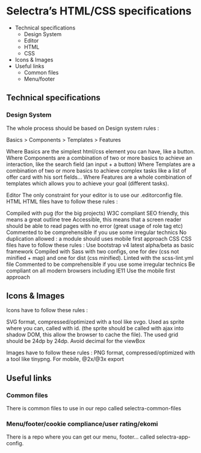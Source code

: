 # Selectra’s HTML/CSS specifications


* Technical specifications
  * Design System
  * Editor
  * HTML
  * CSS
* Icons & Images
* Useful links
  * Common files
  * Menu/footer




## Technical specifications

### Design System

  The whole process should be based on Design system rules :

Basics > Components >  Templates > Features

Where Basics are the simplest html/css element you can have, like a button.
Where Components are a combination of two or more basics to achieve an interaction, like the search field (an input + a button)
Where Templates are a combination of two or more basics to achieve complex tasks like a list of offer card with his sort fields…
Where Features are a whole combination of templates which allows you to achieve your goal (different tasks).

Editor
The only constraint for your editor is to use our .editorconfig file.
HTML
HTML files have to follow these rules :

Compiled with pug (for the big projects)
W3C compliant
SEO friendly, this means a great outline tree
Accessible, this means that a screen reader should be able to read pages with no error (great usage of role tag etc)
Commented to be comprehensible if you use some irregular technics
No duplication allowed : a module should uses mobile first approach
CSS
CSS files have to follow these rules :
Use bootstrap v4 latest alpha/beta as basic framework
Compiled with Sass with two configs, one for dev (css not minified + map) and one for dist (css minified).
Linted with the scss-lint.yml file
Commented to be comprehensible if you use some irregular technics
Be compliant on all modern browsers including IE11
Use the mobile first approach

## Icons & Images

Icons have to follow these rules :

SVG format, compressed/optimized with a tool like svgo.
Used as sprite where you can, called with id. (the sprite should be called with ajax into shadow DOM, this allow the browser to cache the file).
The used grid should be 24dp by 24dp.
Avoid decimal for the viewBox

Images have to follow these rules :
PNG format, compressed/optimized with a tool like tinypng.
For mobile, @2x/@3x export
## Useful links

### Common files

There is common files to use in our repo called selectra-common-files

### Menu/footer/cookie compliance/user rating/ekomi

There is a repo where you can get our menu, footer... called selectra-app-config.
